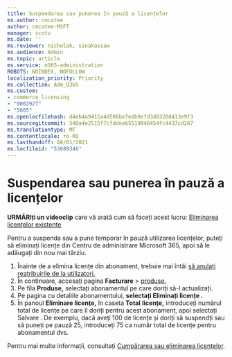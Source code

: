 ```yaml
---
title: Suspendarea sau punerea în pauză a licențelor
ms.author: cmcatee
author: cmcatee-MSFT
manager: scotv
ms.date: ''
ms.reviewer: nicholak, sinakassaw
ms.audience: Admin
ms.topic: article
ms.service: o365-administration
ROBOTS: NOINDEX, NOFOLLOW
localization_priority: Priority
ms.collection: Adm_O365
ms.custom:
- commerce_licensing
- "9002927"
- "5605"
ms.openlocfilehash: d4eb4a9415a4d506be7edb9efd3d83208413e9f3
ms.sourcegitcommit: 540a4e2515f7cfddee65519046454fc4437cd287
ms.translationtype: MT
ms.contentlocale: ro-RO
ms.lasthandoff: 08/01/2021
ms.locfileid: "53689346"
---
```

# <a name="suspend-or-pause-licenses"></a>Suspendarea sau punerea în pauză a licențelor

**URMĂRIți un videoclip** care vă arată cum să faceți acest lucru: [Eliminarea licențelor existente](https://go.microsoft.com/fwlink/p/?linkid=2154938)

Pentru a suspenda sau a pune temporar în pauză utilizarea licențelor, puteți să eliminați licențe din Centru de administrare Microsoft 365, apoi să le adăugați din nou mai târziu.

1. Înainte de a elimina licențe din abonament, trebuie mai întâi [să anulați reatribuirile de la utilizatori.](/microsoft-365/admin/manage/remove-licenses-from-users)
2. În continuare, accesați pagina **Facturare**  >  [produse.](https://go.microsoft.com/fwlink/p/?linkid=842054)
3. Pe fila **Produse,** selectați abonamentul pe care doriți să-l actualizați.
4. Pe pagina cu detaliile abonamentului, **selectați Eliminați licențe .**
5. În panoul **Eliminare licențe,** în caseta **Total** **licențe,** introduceți numărul total de licențe pe care îl doriți pentru acest abonament, apoi selectați Salvare . De exemplu, dacă aveți 100 de licențe și doriți să suspendți sau să puneți pe pauză 25, introduceți 75 ca număr total de licențe pentru abonamentul dvs.

Pentru mai multe informații, consultați [Cumpărarea sau eliminarea licențelor](/microsoft-365/commerce/licenses/buy-licenses).